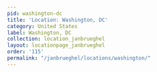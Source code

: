 ```yaml
---
pid: washington-dc
title: 'Location: Washington, DC'
category: United States
label: Washington, DC
collection: location_janbrueghel
layout: locationpage_janbrueghel
order: '115'
permalink: "/janbrueghel/locations/washington/"
---
```

